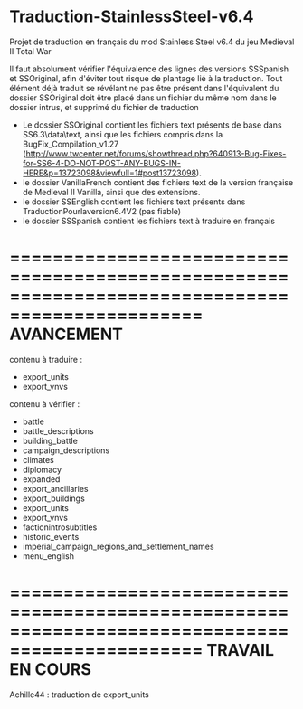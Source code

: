 # Traduction-StainlessSteel-v6.4
Projet de traduction en français du mod Stainless Steel v6.4 du jeu Medieval II Total War

Il faut absolument vérifier l'équivalence des lignes des versions SSSpanish et SSOriginal, afin d'éviter tout risque de plantage lié à la traduction.
Tout élément déjà traduit se révélant ne pas être présent dans l'équivalent du dossier SSOriginal doit être placé dans un fichier du même nom dans le dossier intrus, et supprimé du fichier de traduction

- Le dossier SSOriginal contient les fichiers text présents de base dans SS6.3\data\text, ainsi que les fichiers compris dans la BugFix_Compilation_v1.27 (http://www.twcenter.net/forums/showthread.php?640913-Bug-Fixes-for-SS6-4-DO-NOT-POST-ANY-BUGS-IN-HERE&p=13723098&viewfull=1#post13723098).
- le dossier VanillaFrench contient des fichiers text de la version française de Medieval II Vanilla, ainsi que des extensions.
- le dossier SSEnglish contient les fichiers text présents dans TraductionPourlaversion6.4V2 (pas fiable)
- le dossier SSSpanish contient les fichiers text à traduire en français


================================================================================================
										AVANCEMENT
================================================================================================


contenu à traduire : 
- export_units
- export_vnvs


contenu à vérifier : 
- battle
- battle_descriptions
- building_battle
- campaign_descriptions
- climates
- diplomacy
- expanded
- export_ancillaries
- export_buildings
- export_units
- export_vnvs
- factionintrosubtitles
- historic_events
- imperial_campaign_regions_and_settlement_names
- menu_english


================================================================================================
									TRAVAIL EN COURS
================================================================================================


Achille44 : traduction de export_units